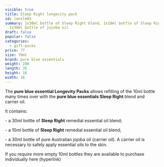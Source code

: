 ```yaml
---
visible: true
title: Sleep Right longevity pack
id: lonsle03
summary: 1x30ml bottle of Sleep Right blend, 1x10ml bottle of Sleep Right blend,
  1x30ml bottle of jojoba oil
draft: false
popular: false
categories:
  - gift-packs
price: 77
size: 70ml
brand: pure blue essentials
weight: 280
length: 35
height: 16
width: 16
---
```

The **pure blue essential Longevity Packs** allows refilling of the 10ml bottle many times over with the **pure blue essentials Sleep Right** blend and carrier oil. 

It contains:

\- a 30ml bottle of **Sleep Right** remedial essential oil blend;

\- a 10ml bottle of **Sleep Right** remedial essential oil blend;

\- a 30ml bottle of pure Australian jojoba oil (carrier oil). A carrier oil is necessary to safely apply essential oils to the skin.

If you require more empty 10ml bottles they are available to purchase individually here (hyperlink)